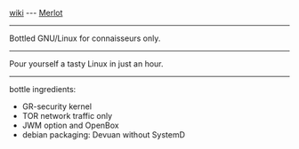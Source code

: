 [wiki](https://github.com/sigoa/Merlot/wiki) --- [Merlot](https://sigoa.github.io/Merlot/)

***

Bottled GNU/Linux for connaisseurs only.

***

Pour yourself a tasty Linux in just an hour.

***

bottle ingredients: 
 * GR-security kernel
 * TOR network traffic only
 * JWM option and OpenBox
 * debian packaging: Devuan without SystemD
